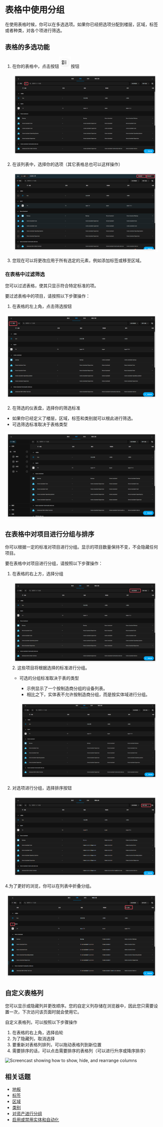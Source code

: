 # 表格中使用分组

在使用表格时候，你可以在多选选项。如果你已经把选项分配到楼层，区域，标签或者种类，对各个项进行筛选。



## 表格的多选功能

1. 在你的表格中，点击按钮![img](../../../resource/pic/QQ_1750150675155.png)按钮

   ![img](../../../resource/pic/QQ_1750150982839.png)

2. 在该列表中，选择你的选项（其它表格总也可以这样操作）

   ![img](../../../resource/pic/QQ_1750151044527.png)

3. 您现在可以将更改应用于所有选定的元素，例如添加标签或移至区域。



### 在表格中过滤筛选

您可以过滤表格，使其只显示符合特定标准的项。

要过滤表格中的项目，请按照以下步骤操作：

1. 在表格的左上角，点击筛选按钮

![img](../../../resource/pic/QQ_1750151497462.png)

2. 在筛选的仪表盘，选择你的筛选标准

- 如果你已经定义了楼层，区域，标签和类别就可以根此进行筛选。
- 可选筛选标准取决于表格类型

![img](../../../resource/pic/QQ_1750151670687.png)

## 在表格中对项目进行分组与排序

你可以根据一定的标准对项目进行分组。显示的项目数量保持不变，不会隐藏任何项目。

要在表格中对项目进行分组，请按照以下步骤操作：

1. 在表格的右上方，选择分组

   ![img](../../../resource/pic/QQ_1750151835726.png)2. 这些项目将根据选择的标准进行分组。

   

   - 可选的分组标准取决于表的类型

     - 示例显示了一个按制造商分组的设备列表。
     - 相比之下，实体表不允许按制造商分组，而是按实体域进行分组。

     ![img](../../../resource/pic/QQ_1750151991478.png)

3. 对选项进行分组，选择排序按钮

   ![img](../../../resource/pic/QQ_1750152185921.png)

4.为了更好的浏览，你可以在列表中折叠分组。

![img](../../../resource/pic/QQ_1750152301339.png)

## 自定义表格列

您可以显示或隐藏列并更改顺序。您的自定义列存储在浏览器中，因此您只需要设置一次，下次访问该页面时就会使用它。

自定义表格列，可以按照以下步骤操作

1. 在表格的右上角，选择齿轮
2. 为了隐藏列，取消选择
3. 要重新对表格列排列，可以拖动表格列到新位置
4. 需要排序的话，可以点击需要排序的表格列（可以进行升序或降序排序）

![Screencast showing how to show, hide, and rearrange columns](https://www.home-assistant.io/images/organizing/customize_columns.webp)



## 相关话题

- [地板](https://www.home-assistant.io/docs/organizing/floors/)
- [标签](https://www.home-assistant.io/docs/organizing/labels/)
- [区域](https://www.home-assistant.io/docs/organizing/areas/)
- [类别](https://www.home-assistant.io/docs/organizing/categories/)
- [对资产进行分组](https://www.home-assistant.io/docs/organizing/)
- [启用或禁用实体和自动化](https://www.home-assistant.io/common-tasks/general/)

#### 